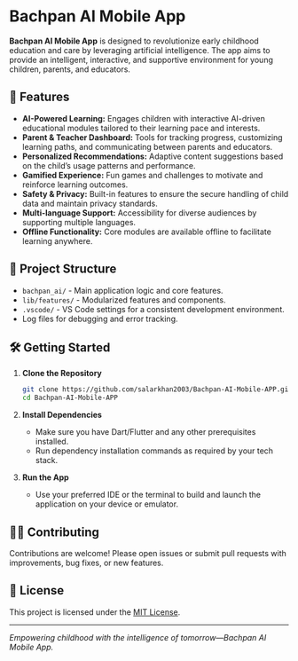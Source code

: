 # Bachpan AI Mobile App

**Bachpan AI Mobile App** is designed to revolutionize early childhood education and care by leveraging artificial intelligence. The app aims to provide an intelligent, interactive, and supportive environment for young children, parents, and educators.

## 🚀 Features

- **AI-Powered Learning:** Engages children with interactive AI-driven educational modules tailored to their learning pace and interests.
- **Parent & Teacher Dashboard:** Tools for tracking progress, customizing learning paths, and communicating between parents and educators.
- **Personalized Recommendations:** Adaptive content suggestions based on the child’s usage patterns and performance.
- **Gamified Experience:** Fun games and challenges to motivate and reinforce learning outcomes.
- **Safety & Privacy:** Built-in features to ensure the secure handling of child data and maintain privacy standards.
- **Multi-language Support:** Accessibility for diverse audiences by supporting multiple languages.
- **Offline Functionality:** Core modules are available offline to facilitate learning anywhere.

## 📂 Project Structure

- `bachpan_ai/` - Main application logic and core features.
- `lib/features/` - Modularized features and components.
- `.vscode/` - VS Code settings for a consistent development environment.
- Log files for debugging and error tracking.

## 🛠️ Getting Started

1. **Clone the Repository**
   ```bash
   git clone https://github.com/salarkhan2003/Bachpan-AI-Mobile-APP.git
   cd Bachpan-AI-Mobile-APP
   ```

2. **Install Dependencies**
   - Make sure you have Dart/Flutter and any other prerequisites installed.
   - Run dependency installation commands as required by your tech stack.

3. **Run the App**
   - Use your preferred IDE or the terminal to build and launch the application on your device or emulator.

## 👩‍💻 Contributing

Contributions are welcome! Please open issues or submit pull requests with improvements, bug fixes, or new features.

## 📄 License

This project is licensed under the [MIT License](LICENSE).

---

*Empowering childhood with the intelligence of tomorrow—Bachpan AI Mobile App.*
